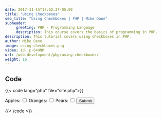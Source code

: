 ```yaml
---
date: 2017-11-15T17:52:37-05:00
title: "Using Checkboxes"
seo_title: "Using Checkboxes | PHP | Mike Dane"
subheader:
     greeting: PHP - Programming Language
     description: This course covers the basics of programming in PHP. Work your way through the videos and we'll teach you everything you need to know to start your programming journey!
description: This tutorial covers using checkboxes in PHP.
author: Mike Dane
image: using-checkboxes.png
video: 1d-_p-64HNM
url: /web-development/php/using-checkboxes/
weight: 16
---
```


## Code

{{< code lang="php" file="site.php">}}
<form action="site.php" method="POST">
     Apples: <input type="checkbox" name="fruits[]" value="apples">
     Oranges: <input type="checkbox" name="fruits[]" value="oranges">
     Pears: <input type="checkbox" name="fruits[]" value="pears">
     <input type="submit">
</form>

<?php
$fruits = _POST["fruits"];
echo $fruits[1];
?>
{{< /code >}}